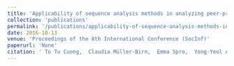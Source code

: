 ```yaml
---
title: 'Applicability of sequence analysis methods in analyzing peer-production systems: a case study in wikidata'
collection: 'publications'
permalink: '/publications/applicability-of-sequence-analysis-methods-in-analyzing-peer-production-systems-a-case-study-in-wikidata'
date: 2016-10-13
venue: 'Proceedings of the 8th International Conference (SocInf)'
paperurl: 'None'
citation: ' To Tu Cuong,  Claudia Müller-Birn,  Emma Spro,  Yong-Yeol Ahn, "Applicability of sequence analysis methods in analyzing peer-production systems: a case study in wikidata." Proceedings of the 8th International Conference (SocInf), 2016.'
---
```


